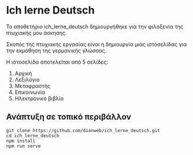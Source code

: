 # Ich lerne Deutsch

Το αποθετήριο ich_lerne_deutsch δημιουργήθηκε για την φιλοξενία της πτυχιακής μου άσκησης.

Σκοπός της πτυχιακής εργασίας είναι η δημιουργία μιας ιστοσελίδας για την εκμάθηση της γερμανικής γλώσσας.

Η ιστοσελίδα αποτελείται από 5 σελίδες:

1. Αρχική
2. Λεξιλόγιο
3. Μεταφραστής
4. Επικοινωνία
5. Ηλεκτρονικό βιβλίο

## Ανάπτυξη σε τοπικό περιβάλλον

```
git clone https://github.com/dionweb/ich_lerne_deutsch.git
cd ich_lerne_deutsch
npm install
npm run serve
```
